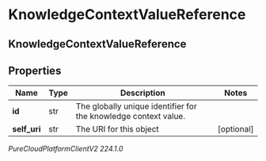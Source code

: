 # KnowledgeContextValueReference

## KnowledgeContextValueReference

## Properties

|Name | Type | Description | Notes|
|------------ | ------------- | ------------- | -------------|
| **id** | str | The globally unique identifier for the knowledge context value. | |
| **self_uri** | str | The URI for this object | [optional] |



_PureCloudPlatformClientV2 224.1.0_
